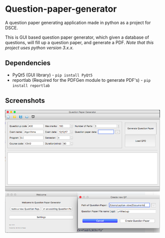 # Question-paper-generator
A question paper generating application made in python as a project for DSCE.

This is GUI based question paper generator, which given a database of questions, will fill up a question paper, and generate a  PDF. 
*Note that this project uses python version 3.x.x.*

## Dependencies ##
* PyQt5 (GUI library) - `pip isntall PyQt5`
* reportlab (Required for the PDFGen module to generate PDF's) - `pip install reportlab`

## Screenshots ##

![Alt text](/readme-content/main_menu.png?raw=true "Optional Title")
![Alt text](/readme-content/welcome.png?raw=true "Optional Title")


